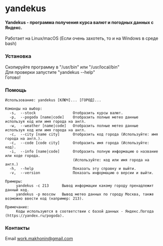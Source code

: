 # yandekus
#### Yandekus - программа получения курса валют и погодных данных c Яндекс.
Работает на Linux/macOS (Если очень захотеть, то и на Windows в среде bash)

### Установка

Скопируйте программу в "/usr/bin" или "/usr/local/bin"  
Для проверки запустите "yandekus --help"  
Готово!

### Помощь

    Использование: yandekus [КЛЮЧ]... [ГОРОД]...

    Команды на выбор:
      -s,  --stock                 Отобразить курсы валют.
      -p,  --pogoda [name|code]    Отобразить полные метео данные используя код или имя города на англ.
      -w,  --weather [name|code]   Отобразить полные метео данные используя код или имя города на англ.
      -c,  --city [name city]      Отобразить код города (Используйте: имя города на англ.).
      -c,  --code [code city]      Отобразить имя города (Используйте: код).
      -i,  --info [name|code]      Отобразить полную информацию о название или коде города.
                                   (Используйте: код или имя города на англ.)
      -h,  --help                  Показать эту справку и выйти.
      -v,  --version               Показать информацию о версии и выйти.

    Примеры:
         yandekus -c 213      Вывод информации какому городу пренадлежит данный код.
         yandekus -p moscow   Вывод метео данных по городу Москва, также возможно ввести код (например: 213).

    Примечание:
         Коды используются в соответствии с базой данных - Яндекс.Погода (https://yandex.ru/pogoda).
         
### Контакты

Email work.makhonin@gmail.com
